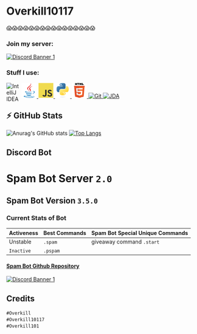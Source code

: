 # Overkill10117

:scream::scream::scream::scream::scream::scream::scream::scream::scream::scream::scream::scream::scream::scream::scream::scream:


### Join my server:
[![Discord Banner 1](https://discord.com/api/guilds/798716119665737768/widget.png?style=shield)](https://discord.gg/fqkxJjY4yM)

### Stuff I use:
<p align="left">
<a href="https://www.jetbrains.com/idea/"><img align="left" alt="IntelliJ IDEA" width="40" src="https://media.discordapp.net/attachments/798062438553485333/844816336311549962/1024px-IntelliJ_IDEA_Icon.png?width=465&height=465" /></a> 
<a href="https://www.java.com"> <img src="https://raw.githubusercontent.com/devicons/devicon/master/icons/java/java-original.svg" alt="Java" width="40" height="40"/> </a>
<a href="https://developer.mozilla.org/en-US/docs/Web/JavaScript"> <img src="https://raw.githubusercontent.com/devicons/devicon/master/icons/javascript/javascript-original.svg" alt="Javascript" width="40" height="40"/> </a>
<a href="https://www.python.org"> <img src="https://raw.githubusercontent.com/devicons/devicon/master/icons/python/python-original.svg" alt="Python" width="40" height="40"/> </a>  
<a href="https://www.w3.org/html/"> <img src="https://raw.githubusercontent.com/devicons/devicon/master/icons/html5/html5-original-wordmark.svg" alt="HTML5" width="40" height="40"/> </a>
<a href="https://git-scm.com/"> <img src="https://www.vectorlogo.zone/logos/git-scm/git-scm-icon.svg" alt="Git" width="40" height="40"/> </a>  
<a href="https://github.com/DV8FromTheWorld/JDA"> <img src="https://media.discordapp.net/attachments/821661501038919721/821668768177848330/logo.png" alt="JDA" width="40" height="40"/> </a>  
</p>

## :zap: GitHub Stats<br />
![Anurag's GitHub stats](https://github-readme-stats.vercel.app/api?username=Overkill10117&show_icons=true&theme=radical)
[![Top Langs](https://github-readme-stats.vercel.app/api/top-langs/?username=Overkill10117&layout=compact)](https://github.com/anuraghazra/github-readme-stats)
## Discord Bot
# Spam Bot Server `2.0`
## Spam Bot Version `3.5.0`
### Current Stats of Bot
Activeness | Best Commands | Spam Bot Special Unique Commands
------------ | ------------- | -------------
Unstable | `.spam` | giveaway command `.start`
`Inactive` | `.pspam` |

<h4><a href="https://github.com/Overkill10117/Spam-Bot">Spam Bot Github Repository</a></h4>

[![Discord Banner 1](https://discord.com/api/guilds/798716119665737768/widget.png?style=banner4)](https://discord.gg/fqkxJjY4yM)


## **Credits**
```markdown
#Overkill
#Overkill10117
#Overkill101
```


